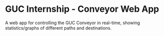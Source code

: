 #  GUC Internship - Conveyor Web App

A web app for controlling the GUC Conveyor in real-time, showing statistics/graphs of different paths and destinations.

